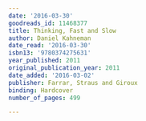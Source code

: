 ```yaml
---
date: '2016-03-30'
goodreads_id: 11468377
title: Thinking, Fast and Slow
author: Daniel Kahneman
date_read: '2016-03-30'
isbn13: '9780374275631'
year_published: 2011
original_publication_year: 2011
date_added: '2016-03-02'
publisher: Farrar, Straus and Giroux
binding: Hardcover
number_of_pages: 499

---
```

